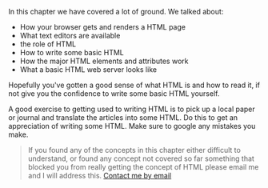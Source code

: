 In this chapter we have covered a lot of ground. We talked about:

* How your browser gets and renders a HTML page
* What text editors are available
* the role of HTML
* How to write some basic HTML
* How the major HTML elements and attributes work
* What a basic HTML web server looks like

Hopefully you've gotten a good sense of what HTML is and how to read it, if not give you the confidence to write some basic HTML yourself.

A good exercise to getting used to writing HTML is to pick up a local paper or journal and translate the articles into some HTML. Do this to get an appreciation of writing some HTML. Make sure to google any mistakes you make.

> If you found any of the concepts in this chapter either difficult to understand, or found any concept not covered so far something that blocked you from really getting the concept of HTML please email me and I will address this. [Contact me by email](mailto:grillopress@gmail.com)